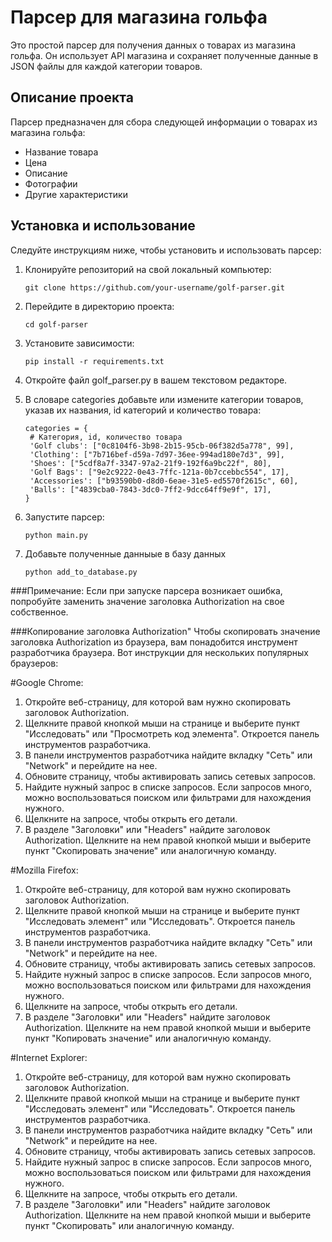 # Парсер для магазина гольфа

Это простой парсер для получения данных о товарах из магазина гольфа. Он использует API магазина и сохраняет полученные данные в JSON файлы для каждой категории товаров.

## Описание проекта

Парсер предназначен для сбора следующей информации о товарах из магазина гольфа:

- Название товара
- Цена
- Описание
- Фотографии
- Другие характеристики

## Установка и использование

Следуйте инструкциям ниже, чтобы установить и использовать парсер:

1. Клонируйте репозиторий на свой локальный компьютер:
   ```shell
   git clone https://github.com/your-username/golf-parser.git

2. Перейдите в директорию проекта:
   ```shell
   cd golf-parser
   
3. Установите зависимости:
   ```shell
   pip install -r requirements.txt
   
4. Откройте файл golf_parser.py в вашем текстовом редакторе.

5. В словаре categories добавьте или измените категории товаров, указав их названия, id категорий и количество товара:
   ```shell
   categories = {
    # Категория, id, количество товара
    'Golf clubs': ["0c8104f6-3b98-2b15-95cb-06f382d5a778", 99],
    'Clothing': ["7b716bef-d59a-7d97-36ee-994ad180e7d3", 99],
    'Shoes': ["5cdf8a7f-3347-97a2-21f9-192f6a9bc22f", 80],
    'Golf Bags': ["9e2c9222-0e43-7ffc-121a-0b7ccebbc554", 17],
    'Accessories': ["b93590b0-d8d0-6eae-31e5-ed5570f2615c", 60],
    'Balls': ["4839cba0-7843-3dc0-7ff2-9dcc64ff9e9f", 17],
   }

6. Запустите парсер:
   ```shell
   python main.py
   
7. Добавьте полученные данныые в базу данных
   ```shell
   python add_to_database.py

###Примечание:
Если при запуске парсера возникает ошибка, попробуйте заменить значение заголовка Authorization на свое собственное.

###Копирование заголовка Authorization"
Чтобы скопировать значение заголовка Authorization из браузера, вам понадобится инструмент разработчика браузера. Вот инструкции для нескольких популярных браузеров:

#Google Chrome:
1. Откройте веб-страницу, для которой вам нужно скопировать заголовок Authorization.
2. Щелкните правой кнопкой мыши на странице и выберите пункт "Исследовать" или "Просмотреть код элемента". Откроется панель инструментов разработчика.
3. В панели инструментов разработчика найдите вкладку "Сеть" или "Network" и перейдите на нее.
4. Обновите страницу, чтобы активировать запись сетевых запросов.
5. Найдите нужный запрос в списке запросов. Если запросов много, можно воспользоваться поиском или фильтрами для нахождения нужного.
6. Щелкните на запросе, чтобы открыть его детали.
7. В разделе "Заголовки" или "Headers" найдите заголовок Authorization. Щелкните на нем правой кнопкой мыши и выберите пункт "Скопировать значение" или аналогичную команду.

#Mozilla Firefox:
1. Откройте веб-страницу, для которой вам нужно скопировать заголовок Authorization.
2. Щелкните правой кнопкой мыши на странице и выберите пункт "Исследовать элемент" или "Исследовать". Откроется панель инструментов разработчика.
3. В панели инструментов разработчика найдите вкладку "Сеть" или "Network" и перейдите на нее.
4. Обновите страницу, чтобы активировать запись сетевых запросов.
5. Найдите нужный запрос в списке запросов. Если запросов много, можно воспользоваться поиском или фильтрами для нахождения нужного.
6. Щелкните на запросе, чтобы открыть его детали.
7. В разделе "Заголовки" или "Headers" найдите заголовок Authorization. Щелкните на нем правой кнопкой мыши и выберите пункт "Копировать значение" или аналогичную команду.

#Internet Explorer:
1. Откройте веб-страницу, для которой вам нужно скопировать заголовок Authorization.
2. Щелкните правой кнопкой мыши на странице и выберите пункт "Исследовать элемент" или "Исследовать". Откроется панель инструментов разработчика.
3. В панели инструментов разработчика найдите вкладку "Сеть" или "Network" и перейдите на нее.
4. Обновите страницу, чтобы активировать запись сетевых запросов.
5. Найдите нужный запрос в списке запросов. Если запросов много, можно воспользоваться поиском или фильтрами для нахождения нужного.
6. Щелкните на запросе, чтобы открыть его детали.
7. В разделе "Заголовки" или "Headers" найдите заголовок Authorization. Щелкните на нем правой кнопкой мыши и выберите пункт "Скопировать" или аналогичную команду.